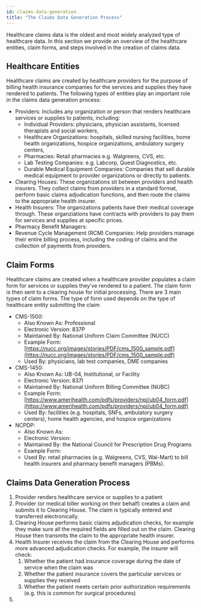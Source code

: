 ```yaml
---
id: claims-data-generation
title: "The Claims Data Generation Process"
---
```

Healthcare claims data is the oldest and most widely analyzed type of healthcare data.  In this section we provide an overview of the healthcare entities, claim forms, and steps involved in the creation of claims data.

## Healthcare Entities

Healthcare claims are created by healthcare providers for the purpose of billing health insurance companies for the services and supplies they have rendered to patients.  The following types of entities play an important role in the claims data generation process:

- Providers: Includes any organization or person that renders healthcare services or supplies to patients, including:
    - Individual Providers: physicians, physician assistants, licensed therapists and social workers,
    - Healthcare Organizations: hospitals, skilled nursing facilities, home health organizations, hospice organizations, ambulatory surgery centers,
    - Pharmacies: Retail pharmacies e.g. Walgreens, CVS, etc.
    - Lab Testing Companies: e.g. Labcorp, Quest Diagnostics, etc.
    - Durable Medical Equipment Companies: Companies that sell durable medical equipment to provider organizations or directly to patients.
- Clearing Houses: These organizations sit between providers and health insurers.  They collect claims from providers in a standard format, perform basic claims adjudication functions, and then route the claims to the appropriate health insurer.
- Health Insurers: The organizations patients have their medical coverage through.  These organziations have contracts with providers to pay them for services and supplies at specific prices.
- Pharmacy Benefit Managers:
- Revenue Cycle Management (RCM) Companies: Help providers manage their entire billing process, including the coding of claims and the collection of payments from providers.

## Claim Forms

Healthcare claims are created when a healthcare provider populates a claim form for services or supplies they’ve rendered to a patient.  The claim form is then sent to a clearing house for initial processing. There are 3 main types of claim forms.  The type of form used depends on the type of healthcare entity submitting the claim

- CMS-1500:
    - Also Known As: Professional
    - Electronic Version: 837P
    - Maintained By: National Uniform Claim Committee (NUCC)
    - Example Form: [https://nucc.org/images/stories/PDF/cms_1500_sample.pdf](https://nucc.org/images/stories/PDF/cms_1500_sample.pdf)
    - Used By: physicians, lab test companies, DME companies
- CMS-1450:
    - Also Known As: UB-04, Institutional, or Facility
    - Electronic Version: 837I
    - Maintained By: National Uniform Billing Committee (NUBC)
    - Example Form: [https://www.amerihealth.com/pdfs/providers/npi/ub04_form.pdf](https://www.amerihealth.com/pdfs/providers/npi/ub04_form.pdf)
    - Used By: facilities (e.g. hospitals, SNFs, ambulatory surgery centers), home health agencies, and hospice organizations
- NCPDP:
    - Also Known As:
    - Electronic Version:
    - Maintained By: the National Council for Prescription Drug Programs
    - Example Form:
    - Used By: retail pharmacies (e.g. Walgreens, CVS, Wal-Mart) to bill health insurers and pharmacy benefit managers (PBMs).

## Claims Data Generation Process

1. Provider renders healthcare service or supplies to a patient
2. Provider (or medical biller working on their behalf) creates a claim and submits it to Clearing House.  The claim is typically entered and transferred electronically.
3. Clearing House performs basic claims adjudication checks, for example they make sure all the required fields are filled out on the claim.  Clearing House then transmits the claim to the appropriate health insurer.
4. Health Insurer receives the claim from the Clearing House and performs more advanced adjudication checks.  For example, the insurer will check:
    1. Whether the patient had insurance coverage during the date of service when the claim was 
    2. Whether the patient insurance covers the particular services or supplies they received
    3. Whether the patient meets certain prior authorization requirements (e.g. this is common for surgical procedures)
5.